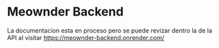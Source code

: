  # Meownder Backend

  La documentacion esta en proceso pero se puede revizar dentro la de la API al visitar https://meownder-backend.onrender.com/


